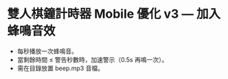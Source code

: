 # 雙人棋鐘計時器 Mobile 優化 v3 — 加入蜂鳴音效

- 每秒播放一次蜂鳴音。  
- 當剩餘時間 ≤ 警告秒數時，加速警示（0.5s 再鳴一次）。  
- 需在目錄放置 beep.mp3 音檔。